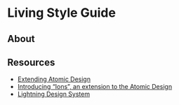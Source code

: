 # Living Style Guide

## About

## Resources

- [Extending Atomic Design](https://bradfrost.com/blog/post/extending-atomic-design/)
- [Introducing “Ions”, an extension to the Atomic Design](https://www.cjcid.com/articles/ions-introduction/#table-modes)
- [Lightning Design System](https://www.lightningdesignsystem.com/)
